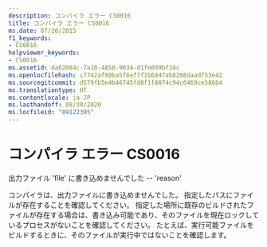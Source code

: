 ```yaml
---
description: コンパイラ エラー CS0016
title: コンパイラ エラー CS0016
ms.date: 07/20/2015
f1_keywords:
- CS0016
helpviewer_keywords:
- CS0016
ms.assetid: da62084c-7a18-4858-9034-d1fe099bf34c
ms.openlocfilehash: c7742af80ba5f6ef7f1b6847ab8268daadf53e42
ms.sourcegitcommit: d579fb5e4b46745fd0f1f8874c94c6469ce58604
ms.translationtype: HT
ms.contentlocale: ja-JP
ms.lasthandoff: 08/30/2020
ms.locfileid: "89122395"
---
```

# <a name="compiler-error-cs0016"></a>コンパイラ エラー CS0016

出力ファイル 'file' に書き込めませんでした -- 'reason'

 コンパイラは、出力ファイルに書き込めませんでした。 指定したパスにファイルが存在することを確認してください。 指定した場所に既存のビルドされたファイルが存在する場合は、書き込み可能であり、そのファイルを現在ロックしているプロセスがないことを確認してください。 たとえば、実行可能ファイルをビルドするときに、そのファイルが実行中ではないことを確認します。
